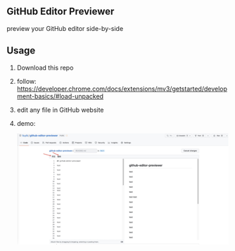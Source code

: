 ## GitHub Editor Previewer

preview your GitHub editor side-by-side

## Usage

1. Download this repo
2. follow: https://developer.chrome.com/docs/extensions/mv3/getstarted/development-basics/#load-unpacked
3. edit any file in GitHub website
4. demo:

   ![usage-demo](./images/usage-demo.jpeg)
